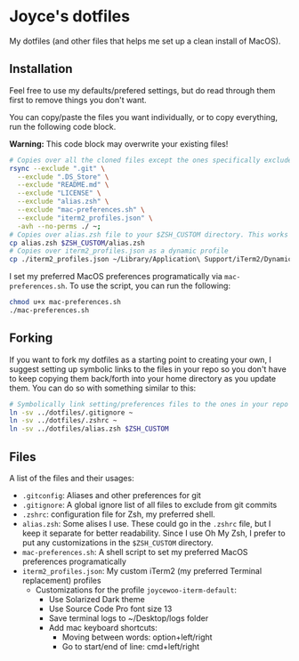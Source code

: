 # Joyce's dotfiles
My dotfiles (and other files that helps me set up a clean install of MacOS).

## Installation 

Feel free to use my defaults/prefered settings, but do read through them first to remove things you don't want. 

You can copy/paste the files you want individually, or to copy everything, run the following code block. 

**Warning:** This code block may overwrite your existing files!

```bash
# Copies over all the cloned files except the ones specifically excluded to your home directory.
rsync --exclude ".git" \
  --exclude ".DS_Store" \
  --exclude "README.md" \
  --exclude "LICENSE" \
  --exclude "alias.zsh" \
  --exclude "mac-preferences.sh" \
  --exclude "iterm2_profiles.json" \
  -avh --no-perms ./ ~;
# Copies over alias.zsh file to your $ZSH_CUSTOM directory. This works only if you use Oh My Zsh.
cp alias.zsh $ZSH_CUSTOM/alias.zsh
# Copies over iterm2_profiles.json as a dynamic profile
cp ./iterm2_profiles.json ~/Library/Application\ Support/iTerm2/DynamicProfiles
```

I set my preferred MacOS preferences programatically via `mac-preferences.sh`. To use the script, you can run the following:

```bash
chmod u+x mac-preferences.sh
./mac-preferences.sh
```

## Forking

If you want to fork my dotfiles as a starting point to creating your own, I suggest setting up symbolic links to the files in your repo so you don't have to keep copying them back/forth into your home directory as you update them. You can do so with something similar to this:

```bash
# Symbolically link setting/preferences files to the ones in your repo
ln -sv ../dotfiles/.gitignore ~
ln -sv ../dotfiles/.zshrc ~
ln -sv ../dotfiles/alias.zsh $ZSH_CUSTOM
```

## Files

A list of the files and their usages:

- `.gitconfig`: Aliases and other preferences for git
- `.gitignore`: A global ignore list of all files to exclude from git commits
- `.zshrc`: configuration file for Zsh, my preferred shell. 
- `alias.zsh`: Some alises I use. These could go in the `.zshrc` file, but I keep it separate for better readability. Since I use Oh My Zsh, I prefer to put any customizations in the `$ZSH_CUSTOM` directory.
- `mac-preferences.sh`: A shell script to set my preferred MacOS preferences programatically
- `iterm2_profiles.json`: My custom iTerm2 (my preferred Terminal replacement) profiles
  - Customizations for the profile `joycewoo-iterm-default`:
      - Use Solarized Dark theme
      - Use Source Code Pro font size 13
      - Save terminal logs to ~/Desktop/logs folder
      - Add mac keyboard shortcuts:
         - Moving between words: option+left/right
         - Go to start/end of line: cmd+left/right
